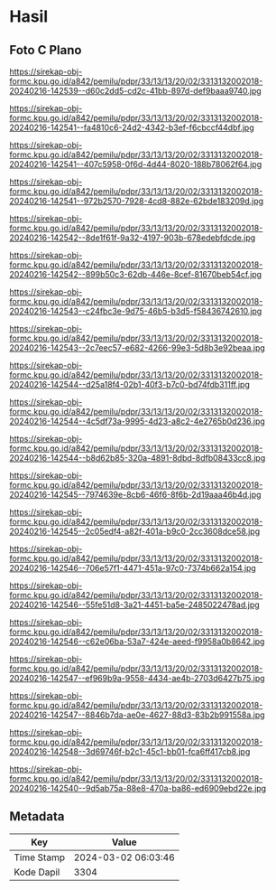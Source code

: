 # Hasil

## Foto C Plano

https://sirekap-obj-formc.kpu.go.id/a842/pemilu/pdpr/33/13/13/20/02/3313132002018-20240216-142539--d60c2dd5-cd2c-41bb-897d-def9baaa9740.jpg

https://sirekap-obj-formc.kpu.go.id/a842/pemilu/pdpr/33/13/13/20/02/3313132002018-20240216-142541--fa4810c6-24d2-4342-b3ef-f6cbccf44dbf.jpg

https://sirekap-obj-formc.kpu.go.id/a842/pemilu/pdpr/33/13/13/20/02/3313132002018-20240216-142541--407c5958-0f6d-4d44-8020-188b78062f64.jpg

https://sirekap-obj-formc.kpu.go.id/a842/pemilu/pdpr/33/13/13/20/02/3313132002018-20240216-142541--972b2570-7928-4cd8-882e-62bde183209d.jpg

https://sirekap-obj-formc.kpu.go.id/a842/pemilu/pdpr/33/13/13/20/02/3313132002018-20240216-142542--8de1f61f-9a32-4197-903b-678edebfdcde.jpg

https://sirekap-obj-formc.kpu.go.id/a842/pemilu/pdpr/33/13/13/20/02/3313132002018-20240216-142542--899b50c3-62db-446e-8cef-81670beb54cf.jpg

https://sirekap-obj-formc.kpu.go.id/a842/pemilu/pdpr/33/13/13/20/02/3313132002018-20240216-142543--c24fbc3e-9d75-46b5-b3d5-f58436742610.jpg

https://sirekap-obj-formc.kpu.go.id/a842/pemilu/pdpr/33/13/13/20/02/3313132002018-20240216-142543--2c7eec57-e682-4266-99e3-5d8b3e92beaa.jpg

https://sirekap-obj-formc.kpu.go.id/a842/pemilu/pdpr/33/13/13/20/02/3313132002018-20240216-142544--d25a18f4-02b1-40f3-b7c0-bd74fdb311ff.jpg

https://sirekap-obj-formc.kpu.go.id/a842/pemilu/pdpr/33/13/13/20/02/3313132002018-20240216-142544--4c5df73a-9995-4d23-a8c2-4e2765b0d236.jpg

https://sirekap-obj-formc.kpu.go.id/a842/pemilu/pdpr/33/13/13/20/02/3313132002018-20240216-142544--b8d62b85-320a-4891-8dbd-8dfb08433cc8.jpg

https://sirekap-obj-formc.kpu.go.id/a842/pemilu/pdpr/33/13/13/20/02/3313132002018-20240216-142545--7974639e-8cb6-46f6-8f6b-2d19aaa46b4d.jpg

https://sirekap-obj-formc.kpu.go.id/a842/pemilu/pdpr/33/13/13/20/02/3313132002018-20240216-142545--2c05edf4-a82f-401a-b9c0-2cc3608dce58.jpg

https://sirekap-obj-formc.kpu.go.id/a842/pemilu/pdpr/33/13/13/20/02/3313132002018-20240216-142546--706e57f1-4471-451a-97c0-7374b662a154.jpg

https://sirekap-obj-formc.kpu.go.id/a842/pemilu/pdpr/33/13/13/20/02/3313132002018-20240216-142546--55fe51d8-3a21-4451-ba5e-2485022478ad.jpg

https://sirekap-obj-formc.kpu.go.id/a842/pemilu/pdpr/33/13/13/20/02/3313132002018-20240216-142546--c62e06ba-53a7-424e-aeed-f9958a0b8642.jpg

https://sirekap-obj-formc.kpu.go.id/a842/pemilu/pdpr/33/13/13/20/02/3313132002018-20240216-142547--ef969b9a-9558-4434-ae4b-2703d6427b75.jpg

https://sirekap-obj-formc.kpu.go.id/a842/pemilu/pdpr/33/13/13/20/02/3313132002018-20240216-142547--8846b7da-ae0e-4627-88d3-83b2b991558a.jpg

https://sirekap-obj-formc.kpu.go.id/a842/pemilu/pdpr/33/13/13/20/02/3313132002018-20240216-142548--3d69746f-b2c1-45c1-bb01-fca6ff417cb8.jpg

https://sirekap-obj-formc.kpu.go.id/a842/pemilu/pdpr/33/13/13/20/02/3313132002018-20240216-142540--9d5ab75a-88e8-470a-ba86-ed6909ebd22e.jpg


## Metadata

| Key        | Value               |
| ---------- | ------------------- |
| Time Stamp | 2024-03-02 06:03:46 |
| Kode Dapil | 3304                |



